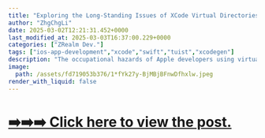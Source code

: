 ```yaml
---
title: "Exploring the Long-Standing Issues of XCode Virtual Directories and My Open Source Tool Solution"
author: "ZhgChgLi"
date: 2025-03-02T12:21:31.452+0000
last_modified_at: 2025-03-03T16:37:00.229+0000
categories: ["ZRealm Dev."]
tags: ["ios-app-development","xcode","swift","tuist","xcodegen"]
description: "The occupational hazards of Apple developers using virtual directories in Xcode early on, leading to chaotic directory structures and difficulties integrating modern tools like XcodeGen and Tuist."
image:
  path: /assets/fd719053b376/1*fYk27y-BjMBjBFnwDfhxlw.jpeg
render_with_liquid: false
---
```


# [➡️➡️➡️ Click here to view the post.](https://zhgchg.li/posts/en/fd719053b376/)

